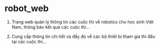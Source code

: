 # robot_web

1. Trang web quản lý thông tin các cuộc thi về robotics cho học sinh Việt Nam, thông báo kết quả các cuộc thi...

2. Cung cấp thông tin chi tiết và đầy đủ về các bộ thiết bị tham gia thi đấu tại các cuộc thi...
